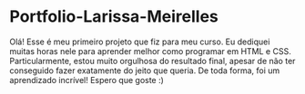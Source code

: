 # Portfolio-Larissa-Meirelles
Olá! Esse é meu primeiro projeto que fiz para meu curso. 
Eu dediquei muitas horas nele para aprender melhor como programar em HTML e CSS.
Particularmente, estou muito orgulhosa do resultado final, apesar de não ter conseguido fazer exatamente do jeito que queria.
De toda forma, foi um aprendizado incrível!
Espero que goste :)

